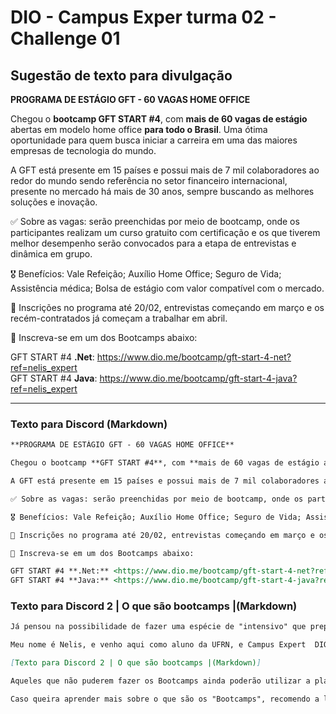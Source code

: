 # DIO - Campus Exper turma 02 - Challenge 01


## Sugestão de texto para divulgação

**PROGRAMA DE ESTÁGIO GFT - 60 VAGAS HOME OFFICE**

Chegou o **bootcamp GFT START #4**, com **mais de 60 vagas de estágio** abertas em modelo home office **para todo o Brasil**. Uma ótima oportunidade para quem busca iniciar a carreira em uma das maiores empresas de tecnologia do mundo.

A GFT está presente em 15 países e possui mais de 7 mil colaboradores ao redor do mundo sendo referência no setor financeiro internacional, presente no mercado há mais de 30 anos, sempre buscando as melhores soluções e inovação.

✅ Sobre as vagas: serão preenchidas por meio de bootcamp, onde os participantes realizam um curso gratuito com certificação e os que tiverem melhor desempenho serão convocados para a etapa de entrevistas e dinâmica em grupo.

🎖️ Benefícios: Vale Refeição; Auxílio Home Office; Seguro de Vida; Assistência médica; Bolsa de estágio com valor compatível com o mercado.

📆 Inscrições no programa até 20/02, entrevistas começando em março e os recém-contratados já começam a trabalhar em abril.

📝 Inscreva-se em um dos Bootcamps abaixo:

GFT START #4 **.Net**: https://www.dio.me/bootcamp/gft-start-4-net?ref=nelis_expert \
GFT START #4 **Java**: https://www.dio.me/bootcamp/gft-start-4-java?ref=nelis_expert


---
### Texto para Discord (Markdown)

```markdown
**PROGRAMA DE ESTÁGIO GFT - 60 VAGAS HOME OFFICE**

Chegou o bootcamp **GFT START #4**, com **mais de 60 vagas de estágio abertas em modelo home office para todo o Brasil**. Uma ótima oportunidade para quem busca iniciar a carreira em uma das maiores empresas de tecnologia do mundo.

A GFT está presente em 15 países e possui mais de 7 mil colaboradores ao redor do mundo sendo referência no setor financeiro internacional, presente no mercado há mais de 30 anos, sempre buscando as melhores soluções e inovação.

✅ Sobre as vagas: serão preenchidas por meio de bootcamp, onde os participantes realizam um curso gratuito com certificação e os que tiverem melhor desempenho serão convocados para a etapa de entrevistas e dinâmica em grupo.

🎖️ Benefícios: Vale Refeição; Auxílio Home Office; Seguro de Vida; Assistência médica; Bolsa de estágio com valor compatível com o mercado.

📆 Inscrições no programa até 20/02, entrevistas começando em março e os recém-contratados já começam a trabalhar em abril.

📝 Inscreva-se em um dos Bootcamps abaixo:

GFT START #4 **.Net:** <https://www.dio.me/bootcamp/gft-start-4-net?ref=nelis_expert> \
GFT START #4 **Java:** <https://www.dio.me/bootcamp/gft-start-4-java?ref=nelis_expert>
```
### Texto para Discord 2 | O que são bootcamps |(Markdown)
```markdown
Já pensou na possibilidade de fazer uma espécie de "intensivo" que prepara você para uma profissão em TI e ainda dá oportunidade de concorrer à vagas de estágio/emprego em grandes empresas da área da Tecnologia?

Meu nome é Nelis, e venho aqui como aluno da UFRN, e Campus Expert  DIO, para dizer que oportunidades como essa existem, desta vez surge numa parceria da GFT e a DIO por meio de dois Bootcamps, que descrevo lobo abaixo. Escolha 1 e foque no objetivo!

[Texto para Discord 2 | O que são bootcamps |(Markdown)]

Aqueles que não puderem fazer os Bootcamps ainda poderão utilizar a plataforma para fazer outras centenas de cursos que a DIO oferece gratuitamente. E sim, há emissão de certificado que você pode colocar no seu Linkedin!

Caso queira aprender mais sobre o que são os "Bootcamps", recomendo a leitura deste artigo aqui, na coluna sobre Empreendedorismo do Prof. Dr. Gláucio Brandão: <https://nossaciencia.com.br/colunas/bootcamp-aprendizagem-intensiva-acelerada-e-verdadeira-em-campo/>
```